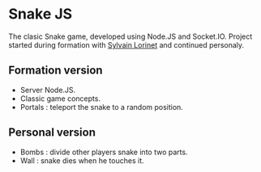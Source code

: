 # Snake JS
The clasic Snake game, developed using Node.JS and Socket.IO.
Project started during formation with [Sylvain Lorinet](https://github.com/Divi) and continued personaly.

## Formation version
- Server Node.JS.
- Classic game concepts.
- Portals : teleport the snake to a random position.

## Personal version
- Bombs : divide other players snake into two parts.
- Wall : snake dies when he touches it.
